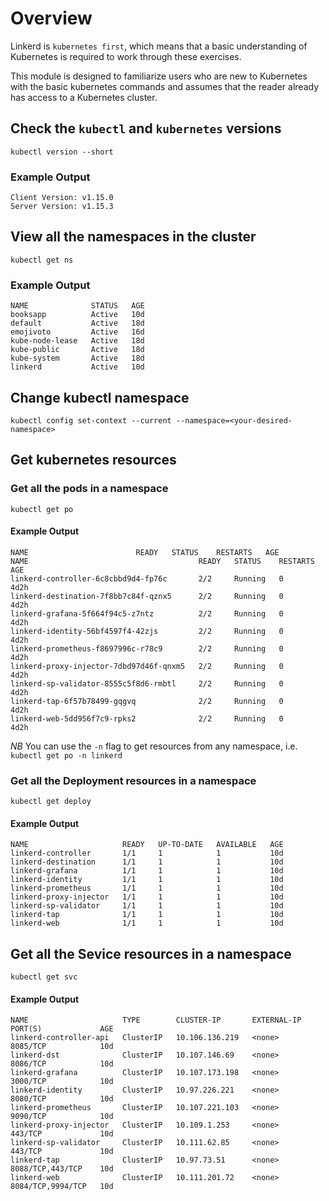 # Overview

Linkerd is `kubernetes first`, which means that a basic understanding of Kubernetes is required to work through these exercises.

This module is designed to familiarize users who are new to Kubernetes with the basic kubernetes commands and assumes that the reader already has access to a Kubernetes cluster.

## Check the `kubectl` and `kubernetes` versions
`kubectl version --short`

### Example Output
```
Client Version: v1.15.0
Server Version: v1.15.3
``` 

## View all the namespaces in the cluster
`kubectl get ns`

### Example Output
```
NAME              STATUS   AGE
booksapp          Active   10d
default           Active   18d
emojivoto         Active   16d
kube-node-lease   Active   18d
kube-public       Active   18d
kube-system       Active   18d
linkerd           Active   10d
```

## Change kubectl namespace
`kubectl config set-context --current --namespace=<your-desired-namespace>`

## Get kubernetes resources

### Get all the pods in a namespace
`kubectl get po`

#### Example Output
```
NAME                        READY   STATUS    RESTARTS   AGE
NAME                                      READY   STATUS    RESTARTS   AGE
linkerd-controller-6c8cbbd9d4-fp76c       2/2     Running   0          4d2h
linkerd-destination-7f8bb7c84f-qznx5      2/2     Running   0          4d2h
linkerd-grafana-5f664f94c5-z7ntz          2/2     Running   0          4d2h
linkerd-identity-56bf4597f4-42zjs         2/2     Running   0          4d2h
linkerd-prometheus-f8697996c-r78c9        2/2     Running   0          4d2h
linkerd-proxy-injector-7dbd97d46f-qnxm5   2/2     Running   0          4d2h
linkerd-sp-validator-8555c5f8d6-rmbtl     2/2     Running   0          4d2h
linkerd-tap-6f57b78499-gqgvq              2/2     Running   0          4d2h
linkerd-web-5dd956f7c9-rpks2              2/2     Running   0          4d2h
```

*NB* You can use the `-n` flag to get resources from any namespace, i.e. `kubectl get po -n linkerd`

### Get all the Deployment resources in a namespace
`kubectl get deploy`

#### Example Output
```
NAME                     READY   UP-TO-DATE   AVAILABLE   AGE
linkerd-controller       1/1     1            1           10d
linkerd-destination      1/1     1            1           10d
linkerd-grafana          1/1     1            1           10d
linkerd-identity         1/1     1            1           10d
linkerd-prometheus       1/1     1            1           10d
linkerd-proxy-injector   1/1     1            1           10d
linkerd-sp-validator     1/1     1            1           10d
linkerd-tap              1/1     1            1           10d
linkerd-web              1/1     1            1           10d
```

## Get all the Sevice resources in a namespace
`kubectl get svc`

#### Example Output
```
NAME                     TYPE        CLUSTER-IP       EXTERNAL-IP   PORT(S)             AGE
linkerd-controller-api   ClusterIP   10.106.136.219   <none>        8085/TCP            10d
linkerd-dst              ClusterIP   10.107.146.69    <none>        8086/TCP            10d
linkerd-grafana          ClusterIP   10.107.173.198   <none>        3000/TCP            10d
linkerd-identity         ClusterIP   10.97.226.221    <none>        8080/TCP            10d
linkerd-prometheus       ClusterIP   10.107.221.103   <none>        9090/TCP            10d
linkerd-proxy-injector   ClusterIP   10.109.1.253     <none>        443/TCP             10d
linkerd-sp-validator     ClusterIP   10.111.62.85     <none>        443/TCP             10d
linkerd-tap              ClusterIP   10.97.73.51      <none>        8088/TCP,443/TCP    10d
linkerd-web              ClusterIP   10.111.201.72    <none>        8084/TCP,9994/TCP   10d
```
